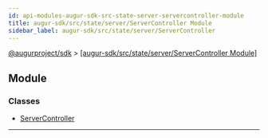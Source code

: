 ```yaml
---
id: api-modules-augur-sdk-src-state-server-servercontroller-module
title: augur-sdk/src/state/server/ServerController Module
sidebar_label: augur-sdk/src/state/server/ServerController
---
```


[@augurproject/sdk](api-readme.md) > [[augur-sdk/src/state/server/ServerController Module]](api-modules-augur-sdk-src-state-server-servercontroller-module.md)

## Module

### Classes

* [ServerController](api-classes-augur-sdk-src-state-server-servercontroller-servercontroller.md)

---

